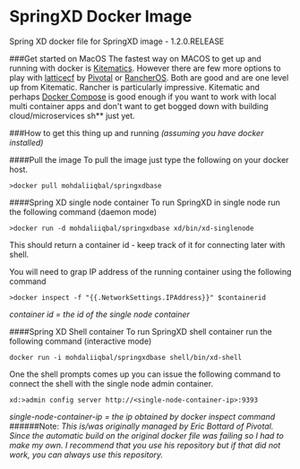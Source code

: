 # SpringXD Docker Image
Spring XD docker file for SpringXD image - 1.2.0.RELEASE

###Get started on MacOS
The fastest way on MACOS to get up and running with docker is [Kitematics](https://kitematic.com/download). However there are few more options to play with [latticecf](http://lattice.cf) by [Pivotal](www.pivotal.io) or [RancherOS](http://rancher.com/rancher-os/). Both are good and are one level up from Kitematic. Rancher is particularly impressive. Kitematic and perhaps [Docker Compose](https://www.docker.com/docker-compose) is good enough if you want to work with local multi container apps and don't want to get bogged down with building cloud/microservices sh** just yet. 

###How to get this thing up and running 
*(assuming you have docker installed)*

####Pull the image
To pull the image just type the following on your docker host.
    
    >docker pull mohdaliiqbal/springxdbase

####Spring XD single node container
To run SpringXD in single node run the following command (daemon mode)
    
    >docker run -d mohdaliiqbal/springxdbase xd/bin/xd-singlenode

This should return a container id - keep track of it for connecting later with shell.

You will need to grap IP address of the running container using the following command 

    >docker inspect -f "{{.NetworkSettings.IPAddress}}" $containerid 
    
*container id = the id of the single node container*

####Spring XD Shell container
To run SpringXD shell container run the following command (interactive mode)
    
    docker run -i mohdaliiqbal/springxdbase shell/bin/xd-shell
    
One the shell prompts comes up you can issue the following command to connect the shell with the single node admin container.

    xd:>admin config server http://<single-node-container-ip>:9393

*single-node-container-ip = the ip obtained by docker inspect command*
######Note: 
*This is/was originally managed by Eric Bottard of Pivotal. Since the automatic build on the original docker file was failing so I had to make my own. I recommend that you use his repository but if that did not work, you can always use this repository.*
